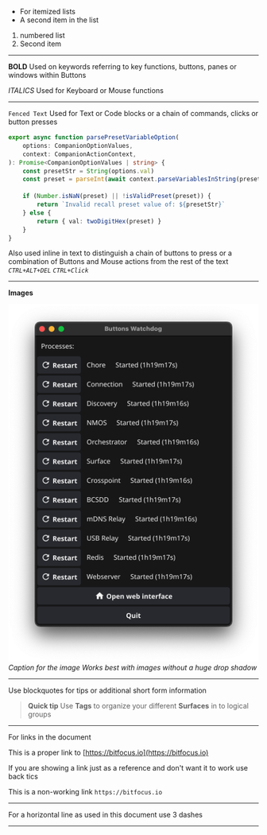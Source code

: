 
 
 - For itemized lists 
 - A second item in the list

 1. numbered list
 2. Second item

 ---
  

**BOLD**
Used on keywords referring to key functions, buttons, panes or windows within Buttons


*ITALICS*
Used for Keyboard or Mouse functions

---

`Fenced Text`
Used for Text or Code blocks or a chain of commands, clicks or button presses


```typescript
export async function parsePresetVariableOption(
	options: CompanionOptionValues,
	context: CompanionActionContext,
): Promise<CompanionOptionValues | string> {
	const presetStr = String(options.val)
	const preset = parseInt(await context.parseVariablesInString(presetStr), 10)

	if (Number.isNaN(preset) || !isValidPreset(preset)) {
		return `Invalid recall preset value of: ${presetStr}`
	} else {
		return { val: twoDigitHex(preset) }
	}
}
```
Also used inline in text to distinguish a chain of buttons to press or a combination of Buttons and Mouse actions
from the rest of the text
_`CTRL+ALT+DEL`_ 
_`CTRL+Click`_

---

**Images**

![Buttons Watchdog](images/watchdog.png)
_Caption for the image Works best with images without a huge drop shadow_

---
Use blockquotes for tips or additional short form information
>
> **Quick tip**
> Use **Tags** to organize your different **Surfaces** in to logical groups 
>
---
For links in the document 

This is a proper link to [https://bitfocus.io](https://bitfocus.io)

If you are showing a link just as a reference and don't want it to work use back tics

This is a non-working link `https://bitfocus.io`

___
For a horizontal line as used in this document use 3 dashes
___